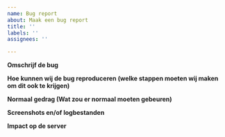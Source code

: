 ```yaml
---
name: Bug report
about: Maak een bug report
title: ''
labels: ''
assignees: ''

---
```


**Omschrijf de bug**


**Hoe kunnen wij de bug reproduceren (welke stappen moeten wij maken om dit ook te krijgen)**


**Normaal gedrag (Wat zou er normaal moeten gebeuren)**


**Screenshots en/of logbestanden**


**Impact op de server**
